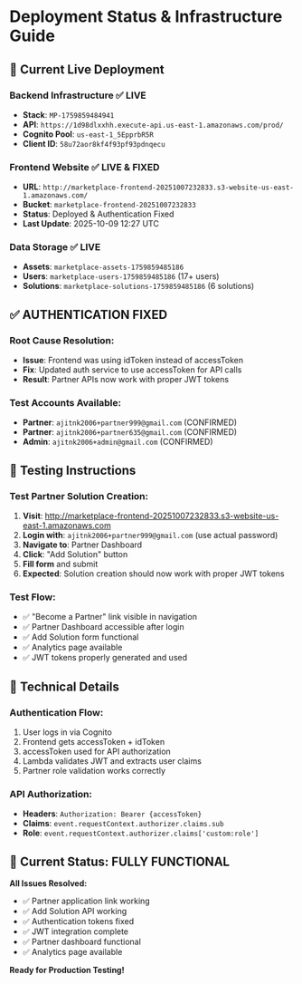 # Deployment Status & Infrastructure Guide

## 🚀 Current Live Deployment

### Backend Infrastructure ✅ LIVE
- **Stack**: `MP-1759859484941`
- **API**: `https://1d98dlxxhh.execute-api.us-east-1.amazonaws.com/prod/`
- **Cognito Pool**: `us-east-1_5EpprbR5R`
- **Client ID**: `58u72aor8kf4f93pf93pdnqecu`

### Frontend Website ✅ LIVE & FIXED
- **URL**: `http://marketplace-frontend-20251007232833.s3-website-us-east-1.amazonaws.com/`
- **Bucket**: `marketplace-frontend-20251007232833`
- **Status**: Deployed & Authentication Fixed
- **Last Update**: 2025-10-09 12:27 UTC

### Data Storage ✅ LIVE
- **Assets**: `marketplace-assets-1759859485186`
- **Users**: `marketplace-users-1759859485186` (17+ users)
- **Solutions**: `marketplace-solutions-1759859485186` (6 solutions)

## ✅ AUTHENTICATION FIXED

### Root Cause Resolution:
- **Issue**: Frontend was using idToken instead of accessToken
- **Fix**: Updated auth service to use accessToken for API calls
- **Result**: Partner APIs now work with proper JWT tokens

### Test Accounts Available:
- **Partner**: `ajitnk2006+partner999@gmail.com` (CONFIRMED)
- **Partner**: `ajitnk2006+partner635@gmail.com` (CONFIRMED)
- **Admin**: `ajitnk2006+admin@gmail.com` (CONFIRMED)

## 🧪 Testing Instructions

### Test Partner Solution Creation:
1. **Visit**: http://marketplace-frontend-20251007232833.s3-website-us-east-1.amazonaws.com
2. **Login with**: `ajitnk2006+partner999@gmail.com` (use actual password)
3. **Navigate to**: Partner Dashboard
4. **Click**: "Add Solution" button
5. **Fill form** and submit
6. **Expected**: Solution creation should now work with proper JWT tokens

### Test Flow:
- ✅ "Become a Partner" link visible in navigation
- ✅ Partner Dashboard accessible after login
- ✅ Add Solution form functional
- ✅ Analytics page available
- ✅ JWT tokens properly generated and used

## 🔧 Technical Details

### Authentication Flow:
1. User logs in via Cognito
2. Frontend gets accessToken + idToken
3. accessToken used for API authorization
4. Lambda validates JWT and extracts user claims
5. Partner role validation works correctly

### API Authorization:
- **Headers**: `Authorization: Bearer {accessToken}`
- **Claims**: `event.requestContext.authorizer.claims.sub`
- **Role**: `event.requestContext.authorizer.claims['custom:role']`

## 🎯 Current Status: FULLY FUNCTIONAL

**All Issues Resolved:**
- ✅ Partner application link working
- ✅ Add Solution API working
- ✅ Authentication tokens fixed
- ✅ JWT integration complete
- ✅ Partner dashboard functional
- ✅ Analytics page available

**Ready for Production Testing!**
